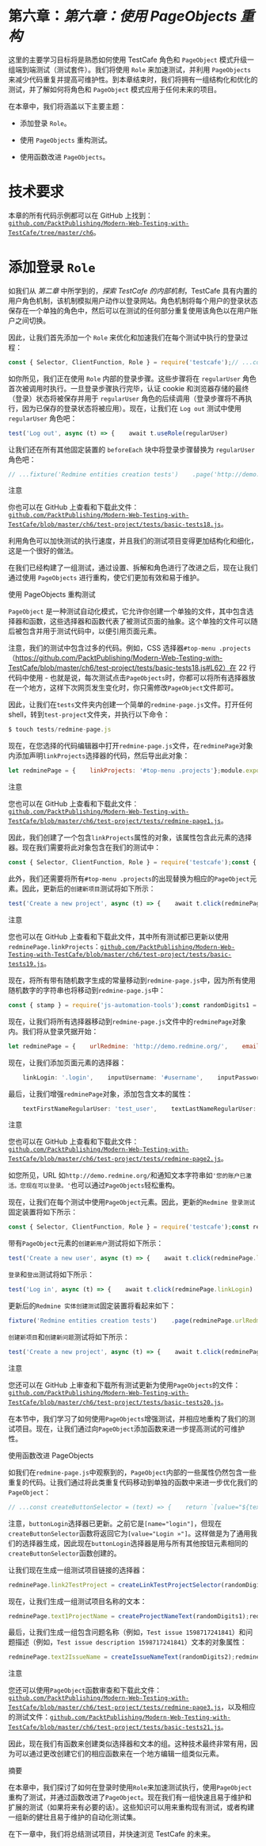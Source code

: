 # 第六章：*第六章：使用 PageObjects 重构*

这里的主要学习目标将是熟悉如何使用 TestCafe 角色和 `PageObject` 模式升级一组端到端测试（测试套件）。我们将使用 `Role` 来加速测试，并利用 `PageObjects` 来减少代码重复并提高可维护性。到本章结束时，我们将拥有一组结构化和优化的测试，并了解如何将角色和 `PageObject` 模式应用于任何未来的项目。

在本章中，我们将涵盖以下主要主题：

+   添加登录 `Role`。

+   使用 `PageObjects` 重构测试。

+   使用函数改进 `PageObjects`。

# 技术要求

本章的所有代码示例都可以在 GitHub 上找到：[`github.com/PacktPublishing/Modern-Web-Testing-with-TestCafe/tree/master/ch6`](https://github.com/PacktPublishing/Modern-Web-Testing-with-TestCafe/tree/master/ch6)。

# 添加登录 `Role`

如我们从 *第二章* 中所学到的，*探索 TestCafe 的内部机制*，TestCafe 具有内置的用户角色机制，该机制模拟用户动作以登录网站。角色机制将每个用户的登录状态保存在一个单独的角色中，然后可以在测试的任何部分重复使用该角色以在用户账户之间切换。

因此，让我们首先添加一个 `Role` 来优化和加速我们在每个测试中执行的登录过程：

```js
const { Selector, ClientFunction, Role } = require('testcafe');// ...const regularUser = Role('http://demo.redmine.org/', async (t) => {    await t.click('.login')        .typeText('#username', `test_user_testcafe_ poc${randomDigits1}@sharklasers.com`)        .typeText('#password', 'test_user_testcafe_poc')        .click('[name="login"]');});
```

如你所见，我们正在使用 `Role` 内部的登录步骤。这些步骤将在 `regularUser` 角色首次被调用时执行。一旦登录步骤执行完毕，认证 cookie 和浏览器存储的最终（登录）状态将被保存并用于 `regularUser` 角色的后续调用（登录步骤将不再执行，因为已保存的登录状态将被应用）。现在，让我们在 `Log out` 测试中使用 `regularUser` 角色吧：

```js
test('Log out', async (t) => {    await t.useRole(regularUser)        .click('.logout')        .expect(Selector('#loggedas').exists).notOk()        .expect(Selector('.login').exists).ok();});
```

让我们还在所有其他固定装置的 `beforeEach` 块中将登录步骤替换为 `regularUser` 角色吧：

```js
// ...fixture('Redmine entities creation tests')    .page('http://demo.redmine.org/')    .beforeEach(async (t) => {        await t.useRole(regularUser);    });// ...fixture('Redmine entities editing tests')    .page('http://demo.redmine.org/')    .beforeEach(async (t) => {        await t.useRole(regularUser);    });// ...fixture('Redmine entities deletion tests')    .page('http://demo.redmine.org/')    .beforeEach(async (t) => {        await t.useRole(regularUser);    });// ...
```

注意

你也可以在 GitHub 上查看和下载此文件：[`github.com/PacktPublishing/Modern-Web-Testing-with-TestCafe/blob/master/ch6/test-project/tests/basic-tests18.js`](https://github.com/PacktPublishing/Modern-Web-Testing-with-TestCafe/blob/master/ch6/test-project/tests/basic-tests18.js)。

利用角色可以加快测试的执行速度，并且我们的测试项目变得更加结构化和细化，这是一个很好的做法。

在我们已经构建了一组测试，通过设置、拆解和角色进行了改进之后，现在让我们通过使用 `PageObjects` 进行重构，使它们更加有效和易于维护。

使用 PageObjects 重构测试

`PageObject` 是一种测试自动化模式，它允许你创建一个单独的文件，其中包含选择器和函数，这些选择器和函数代表了被测试页面的抽象。这个单独的文件可以随后被包含并用于测试代码中，以便引用页面元素。

注意，我们的测试中包含过多的代码。例如，CSS 选择器`#top-menu .projects`（https://github.com/PacktPublishing/Modern-Web-Testing-with-TestCafe/blob/master/ch6/test-project/tests/basic-tests18.js#L62）在 22 行代码中使用 - 也就是说，每次测试点击`PageObjects`时，你都可以将所有选择器放在一个地方，这样下次网页发生变化时，你只需修改`PageObject`文件即可。

因此，让我们在`tests`文件夹内创建一个简单的`redmine-page.js`文件。打开任何 shell，转到`test-project`文件夹，并执行以下命令：

```js
$ touch tests/redmine-page.js
```

现在，在您选择的代码编辑器中打开`redmine-page.js`文件，在`redminePage`对象内添加声明`linkProjects`选择器的代码，然后导出此对象：

```js
let redminePage = {    linkProjects: '#top-menu .projects'};module.exports = redminePage;
```

注意

您也可以在 GitHub 上查看和下载此文件：[`github.com/PacktPublishing/Modern-Web-Testing-with-TestCafe/blob/master/ch6/test-project/tests/redmine-page1.js`](https://github.com/PacktPublishing/Modern-Web-Testing-with-TestCafe/blob/master/ch6/test-project/tests/redmine-page1.js)。

因此，我们创建了一个包含`linkProjects`属性的对象，该属性包含此元素的选择器。现在我们需要将此对象包含在我们的测试中：

```js
const { Selector, ClientFunction, Role } = require('testcafe');const { stamp } = require('js-automation-tools');const redminePage = require('./redmine-page.js');// ...
```

此外，我们还需要将所有`#top-menu .projects`的出现替换为相应的`PageObject`元素。因此，更新后的`创建新项目`测试将如下所示：

```js
test('Create a new project', async (t) => {    await t.click(redminePage.linkProjects)        .click('.icon-add')        .typeText('#project_name', `test_project${randomDigits1}`)        .click('[value="Create"]')        .expect(Selector('#flash_notice').innerText).eql('Successful creation.')        .expect(getPageUrl()).contains(`/projects/test_project${randomDigits1}/settings`);});
```

注意

您也可以在 GitHub 上查看和下载此文件，其中所有测试都已更新以使用`redminePage.linkProjects`：[`github.com/PacktPublishing/Modern-Web-Testing-with-TestCafe/blob/master/ch6/test-project/tests/basic-tests19.js`](https://github.com/PacktPublishing/Modern-Web-Testing-with-TestCafe/blob/master/ch6/test-project/tests/basic-tests19.js)。

现在，将所有带有随机数字生成的常量移动到`redmine-page.js`中，因为所有使用随机数字的字符串也将移动到`redmine-page.js`中：

```js
const { stamp } = require('js-automation-tools');const randomDigits1 = stamp.getTimestamp();const randomDigits2 = stamp.resetTimestamp();const randomDigits3 = stamp.resetTimestamp();const randomDigits4 = stamp.resetTimestamp();const randomDigits5 = stamp.resetTimestamp();const randomDigits6 = stamp.resetTimestamp();const randomDigits7 = stamp.resetTimestamp();const randomDigits8 = stamp.resetTimestamp();const randomDigits9 = stamp.resetTimestamp();
```

现在，让我们将所有选择器移动到`redmine-page.js`文件中的`redminePage`对象内。我们将从登录凭据开始：

```js
let redminePage = {    urlRedmine: 'http://demo.redmine.org/',    emailRegularUser: `test_user_testcafe_poc${randomDigits1}@sharklasers.com`,    passwordRegularUser: 'test_user_testcafe_poc',
```

现在，让我们添加页面元素的选择器：

```js
    linkLogin: '.login',    inputUsername: '#username',    inputPassword: '#password',    buttonLogin: '[name="login"]',    linkRegister: '.register',    inputUserLogin: '#user_login',    inputUserPassword: '#user_password',    inputUserPasswordConfirmation: '#user_password_confirmation',    inputUserFirstName: '#user_firstname',    inputUserLastName: '#user_lastname',    inputUserMail: '#user_mail',    buttonSubmit: '[value="Submit"]',    blockNotification: '#flash_notice',    blockLoggedAs: '#loggedas',    linkLogout: '.logout',    linkProjects: '#top-menu .projects',    iconAdd: '.icon-add',    inputProjectName: '#project_name',    buttonCreate: '[value="Create"]',    urlProjectSettings: `/projects/test_project${randomDigits1}/settings`,    link2TestProject: `[href*="/projects/test_project${randomDigits2}"]`,// ...
```

最后，让我们增强`redminePage`对象，添加包含文本的属性：

```js
    textFirstNameRegularUser: 'test_user',    textLastNameRegularUser: 'testcafe_poc',    textAccountActivated: 'Your account has been activated. You can now log in.',    text1ProjectName: `test_project${randomDigits1}`,    text2ProjectName: `test_project${randomDigits2}`,// ...};module.exports = redminePage;
```

注意

您也可以在 GitHub 上查看和下载此文件：[`github.com/PacktPublishing/Modern-Web-Testing-with-TestCafe/blob/master/ch6/test-project/tests/redmine-page2.js`](https://github.com/PacktPublishing/Modern-Web-Testing-with-TestCafe/blob/master/ch6/test-project/tests/redmine-page2.js)。

如您所见，URL 如`http://demo.redmine.org/`和通知文本字符串如`'您的账户已激活。您现在可以登录。'`也可以通过`PageObjects`轻松重构。

现在，让我们在每个测试中使用`PageObject`元素。因此，更新的`Redmine 登录测试`固定装置将如下所示：

```js
const { Selector, ClientFunction, Role } = require('testcafe');const redminePage = require('./redmine-page.js');const getPageUrl = ClientFunction(() => {    return window.location.href;});const regularUser = Role(redminePage.urlRedmine, async (t) => {    await t.click(redminePage.linkLogin)        .typeText(redminePage.inputUsername, redminePage.emailRegularUser)        .typeText(redminePage.inputPassword, redminePage.passwordRegularUser)        .click(redminePage.buttonLogin);});fixture('Redmine log in tests').page(redminePage.urlRedmine);
```

带有`PageObject`元素的`创建新用户`测试将如下所示：

```js
test('Create a new user', async (t) => {    await t.click(redminePage.linkRegister)        .typeText(redminePage.inputUserLogin, redminePage.emailRegularUser)        .typeText(redminePage.inputUserPassword, redminePage.passwordRegularUser)        .typeText(redminePage.inputUserPasswordConfirmation, redminePage.passwordRegularUser)        .typeText(redminePage.inputUserFirstName, redminePage.textFirstNameRegularUser)        .typeText(redminePage.inputUserLastName, redminePage.textLastNameRegularUser)        .typeText(redminePage.inputUserMail, redminePage.emailRegularUser)        .click(redminePage.buttonSubmit)        .expect(Selector(redminePage.blockNotification).innerText).eql(redminePage.textAccountActivated);});
```

`登录`和`登出`测试将如下所示：

```js
test('Log in', async (t) => {    await t.click(redminePage.linkLogin)        .typeText(redminePage.inputUsername, redminePage.emailRegularUser)        .typeText(redminePage.inputPassword, redminePage.passwordRegularUser)        .click(redminePage.buttonLogin)        .expect(Selector(redminePage.blockLoggedAs).exists).ok();});test('Log out', async (t) => {    await t.useRole(regularUser)        .click(redminePage.linkLogout)        .expect(Selector(redminePage.blockLoggedAs).exists).notOk()        .expect(Selector(redminePage.linkLogin).exists).ok();});
```

更新后的`Redmine 实体创建测试`固定装置将看起来如下：

```js
fixture('Redmine entities creation tests')    .page(redminePage.urlRedmine)    .beforeEach(async (t) => {        await t.useRole(regularUser);    });
```

`创建新项目`和`创建新问题`测试将如下所示：

```js
test('Create a new project', async (t) => {    await t.click(redminePage.linkProjects)        .click(redminePage.iconAdd)        .typeText(redminePage.inputProjectName, redminePage.text1ProjectName)        .click(redminePage.buttonCreate)        .expect(Selector(redminePage.blockNotification).innerText).eql(redminePage.textSuccessfulCreation)        .expect(getPageUrl()).contains(redminePage.         urlProjectSettings);});test('Create a new issue', async (t) => {    await t.click(redminePage.linkProjects)        .click(redminePage.iconAdd)        .typeText(redminePage.inputProjectName, redminePage.text2ProjectName)        .click(redminePage.buttonCreate)        .click(redminePage.linkProjects)        .click(redminePage.link2TestProject)        .click(redminePage.linkNewIssue)        .typeText(redminePage.inputIssueSubject, redminePage.text2IssueName)        .typeText(redminePage.inputIssueDescription, redminePage.text2IssueDescription)        .click(redminePage.dropdownIssuePriority)        .click(Selector(redminePage.optionIssuePriority).withText(redminePage.textHigh))        .click(redminePage.buttonCreate)        .expect(Selector(redminePage.blockNotification).innerText).contains(redminePage.textCreated);});
```

注意

您还可以在 GitHub 上审查和下载所有测试更新为使用`PageObjects`的文件：[`github.com/PacktPublishing/Modern-Web-Testing-with-TestCafe/blob/master/ch6/test-project/tests/basic-tests20.js`](https://github.com/PacktPublishing/Modern-Web-Testing-with-TestCafe/blob/master/ch6/test-project/tests/basic-tests20.js)。

在本节中，我们学习了如何使用`PageObjects`增强测试，并相应地重构了我们的测试项目。现在，让我们通过向`PageObject`添加函数来进一步提高测试的可维护性。

使用函数改进 PageObjects

如我们在`redmine-page.js`中观察到的，`PageObject`内部的一些属性仍然包含一些重复的代码。让我们通过将此类重复代码移动到单独的函数中来进一步优化我们的`PageObject`：

```js
// ...const createButtonSelector = (text) => {    return `[value="${text}"]`;};const createLinkTestProjectSelector = (randomDigits) => {    return `[href*="/projects/test_project${randomDigits}"]`;};const createProjectNameText = (randomDigits) => {    return `test_project${randomDigits}`;};const createIssueNameText = (randomDigits) => {    return `Test issue ${randomDigits}`;};const createIssueDescriptionText = (randomDigits) => {    return `Test issue description ${randomDigits}`;};const createIssueNameUpdatedText = (randomDigits) => {    return `Issue ${randomDigits} updated`;};redminePage.buttonLogin = createButtonSelector('Login »');redminePage.buttonSubmit = createButtonSelector('Submit');redminePage.buttonCreate = createButtonSelector('Create');redminePage.buttonAdd = createButtonSelector('Add');
```

注意，`buttonLogin`选择器已更新。之前它是`[name="login"]`，但现在`createButtonSelector`函数将返回它为`[value="Login »"]`。这样做是为了通用我们的选择器生成，因此现在`buttonLogin`选择器是用与所有其他按钮元素相同的`createButtonSelector`函数创建的。

让我们现在生成一组测试项目链接的选择器：

```js
redminePage.link2TestProject = createLinkTestProjectSelector(randomDigits2);redminePage.link3TestProject = createLinkTestProjectSelector(randomDigits3);redminePage.link4TestProject = createLinkTestProjectSelector(randomDigits8);redminePage.link5TestProject = createLinkTestProjectSelector(randomDigits4);redminePage.link6TestProject = createLinkTestProjectSelector(randomDigits5);redminePage.link7TestProject = createLinkTestProjectSelector(randomDigits6);redminePage.link8TestProject = createLinkTestProjectSelector(randomDigits7);redminePage.link9TestProject = createLinkTestProjectSelector(randomDigits9);
```

现在，让我们生成一组测试项目名称的文本：

```js
redminePage.text1ProjectName = createProjectNameText(randomDigits1);redminePage.text2ProjectName = createProjectNameText(randomDigits2);redminePage.text3ProjectName = createProjectNameText(randomDigits3);redminePage.text4ProjectName = createProjectNameText(randomDigits8);redminePage.text5ProjectName = createProjectNameText(randomDigits4);redminePage.text6ProjectName = createProjectNameText(randomDigits5);redminePage.text7ProjectName = createProjectNameText(randomDigits6);redminePage.text8ProjectName = createProjectNameText(randomDigits7);redminePage.text9ProjectName = createProjectNameText(randomDigits9);
```

最后，让我们生成一组包含问题名称（例如，`Test issue 1598717241841`）和问题描述（例如，`Test issue description 1598717241841`）文本的对象属性：

```js
redminePage.text2IssueName = createIssueNameText(randomDigits2);redminePage.text3IssueName = createIssueNameText(randomDigits3);redminePage.text5IssueName = createIssueNameText(randomDigits4);redminePage.text6IssueName = createIssueNameText(randomDigits5);redminePage.text7IssueName = createIssueNameText(randomDigits6);redminePage.text8IssueName = createIssueNameText(randomDigits7);redminePage.text2IssueDescription = createIssueDescriptionText(randomDigits2);redminePage.text3IssueDescription = createIssueDescriptionText(randomDigits3);redminePage.text5IssueDescription = createIssueDescriptionText(randomDigits4);redminePage.text6IssueDescription = createIssueDescriptionText(randomDigits5);redminePage.text7IssueDescription = createIssueDescriptionText(randomDigits6);redminePage.text8IssueDescription = createIssueDescriptionText(randomDigits7);redminePage.text5IssueNameUpdated = createIssueNameUpdatedText(randomDigits4);redminePage.text6IssueNameUpdated = createIssueNameUpdatedText(randomDigits5);module.exports = redminePage;
```

注意

您还可以使用`PageObject`函数审查和下载此文件：[`github.com/PacktPublishing/Modern-Web-Testing-with-TestCafe/blob/master/ch6/test-project/tests/redmine-page3.js`](https://github.com/PacktPublishing/Modern-Web-Testing-with-TestCafe/blob/master/ch6/test-project/tests/redmine-page3.js)，以及相应的测试文件：[`github.com/PacktPublishing/Modern-Web-Testing-with-TestCafe/blob/master/ch6/test-project/tests/basic-tests21.js`](https://github.com/PacktPublishing/Modern-Web-Testing-with-TestCafe/blob/master/ch6/test-project/tests/basic-tests21.js)。

因此，现在我们有函数来创建类似选择器和文本的组。这种技术最终非常有用，因为可以通过更改创建它们的相应函数来在一个地方编辑一组类似元素。

摘要

在本章中，我们探讨了如何在登录时使用`Role`来加速测试执行，使用`PageObject`重构了测试，并通过函数改进了`PageObject`。现在我们有一组快速且易于维护和扩展的测试（如果将来有必要的话）。这些知识可以用来重构现有测试，或者构建一组新的健壮且易于维护的自动化测试集。

在下一章中，我们将总结测试项目，并快速浏览 TestCafe 的未来。
